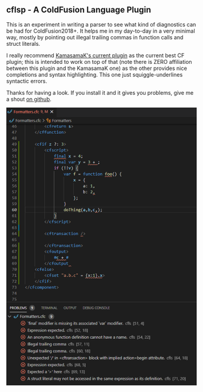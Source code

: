 ## cflsp - A ColdFusion Language Plugin

This is an experiment in writing a parser to see what kind of diagnostics can be had for ColdFusion2018+. It helps me in my day-to-day in a very minimal way, mostly by pointing out illegal trailing commas in function calls and struct literals.

I really recommend [KamasamaK's current plugin](https://github.com/KamasamaK/vscode-cfml) as the current best CF plugin; this is intended to work on top of that (note there is ZERO affiliation between this plugin and the KamasamaK one) as the other provides nice completions and syntax highlighting. This one just squiggle-underlines syntactic errors.

Thanks for having a look. If you install it and it gives you problems, give me a shout [on github](https://github.com/softwareCobbler/cfc).

![example diagnostics, both squiggly-underlined and in the 'problems' panel](./cfls-diagnostics.png)
